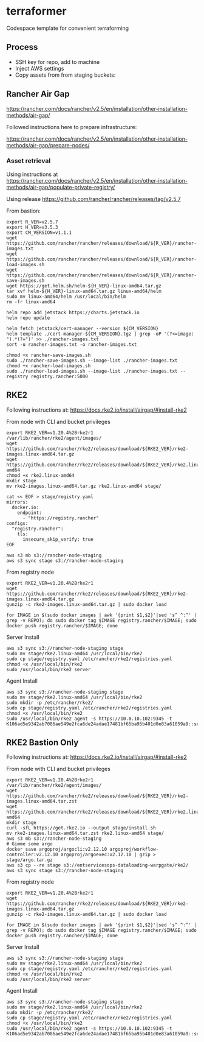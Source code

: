 # terraformer
Codespace template for convenient terraforming

## Process

* SSH key for repo, add to machine
* Inject AWS settings
* Copy assets from from staging buckets:


## Rancher Air Gap

https://rancher.com/docs/rancher/v2.5/en/installation/other-installation-methods/air-gap/

Followed instructions here to prepare infrastructure:

https://rancher.com/docs/rancher/v2.5/en/installation/other-installation-methods/air-gap/prepare-nodes/

### Asset retrieval

Using instructions at https://rancher.com/docs/rancher/v2.5/en/installation/other-installation-methods/air-gap/populate-private-registry/

Using release https://github.com/rancher/rancher/releases/tag/v2.5.7

From bastion: 
```
export R_VER=v2.5.7
export H_VER=v3.5.3
export CM_VERSION=v1.1.1
wget https://github.com/rancher/rancher/releases/download/${R_VER}/rancher-images.txt
wget https://github.com/rancher/rancher/releases/download/${R_VER}/rancher-load-images.sh
wget https://github.com/rancher/rancher/releases/download/${R_VER}/rancher-save-images.sh
wget https://get.helm.sh/helm-${H_VER}-linux-amd64.tar.gz
tar xvf helm-${H_VER}-linux-amd64.tar.gz linux-amd64/helm
sudo mv linux-amd64/helm /usr/local/bin/helm
rm -fr linux-amd64

helm repo add jetstack https://charts.jetstack.io
helm repo update

helm fetch jetstack/cert-manager --version ${CM_VERSION}
helm template ./cert-manager-${CM_VERSION}.tgz | grep -oP '(?<=image: ").*(?=")' >> ./rancher-images.txt
sort -u rancher-images.txt -o rancher-images.txt

chmod +x rancher-save-images.sh
sudo ./rancher-save-images.sh --image-list ./rancher-images.txt
chmod +x rancher-load-images.sh
sudo ./rancher-load-images.sh --image-list ./rancher-images.txt --registry registry.rancher:5000
```

## RKE2

Following instructions at: https://docs.rke2.io/install/airgap/#install-rke2

From node with CLI and bucket privileges
```
export RKE2_VER=v1.20.4%2Brke2r1
/var/lib/rancher/rke2/agent/images/
wget https://github.com/rancher/rke2/releases/download/${RKE2_VER}/rke2-images.linux-amd64.tar.gz
wget https://github.com/rancher/rke2/releases/download/${RKE2_VER}/rke2.linux-amd64
chmod +x rke2.linux-amd64 
mkdir stage 
mv rke2-images.linux-amd64.tar.gz rke2.linux-amd64 stage/

cat << EOF > stage/registry.yaml
mirrors:
  docker.io:
    endpoint:
      - "https://registry.rancher"
configs:
  "registry.rancher":
    tls:
      insecure_skip_verify: true
EOF

aws s3 mb s3://rancher-node-staging
aws s3 sync stage s3://rancher-node-staging
```

From registry node
```
export RKE2_VER=v1.20.4%2Brke2r1
wget https://github.com/rancher/rke2/releases/download/${RKE2_VER}/rke2-images.linux-amd64.tar.gz
gunzip -c rke2-images.linux-amd64.tar.gz | sudo docker load

for IMAGE in $(sudo docker images | awk '{print $1,$2}'|sed 's^ ^:^' | grep -v REPO); do sudo docker tag $IMAGE registry.rancher/$IMAGE; sudo docker push registry.rancher/$IMAGE; done

```

Server Install
```
aws s3 sync s3://rancher-node-staging stage
sudo mv stage/rke2.linux-amd64 /usr/local/bin/rke2
sudo cp stage/registry.yaml /etc/rancher/rke2/registries.yaml
chmod +x /usr/local/bin/rke2
sudo /usr/local/bin/rke2 server
```

Agent Install
```
aws s3 sync s3://rancher-node-staging stage
sudo mv stage/rke2.linux-amd64 /usr/local/bin/rke2
sudo mkdir -p /etc/rancher/rke2/
sudo cp stage/registry.yaml /etc/rancher/rke2/registries.yaml
chmod +x /usr/local/bin/rke2
sudo /usr/local/bin/rke2 agent -s https://10.0.10.102:9345 -t K106ad5e9342ab7086ae549e2fca6de24adae17481bf65ba95b401d0e83a61059a9::server:a0d0b600b2c895f7fb9a81ed88ce317f
```

## RKE2 Bastion Only

Following instructions at: https://docs.rke2.io/install/airgap/#install-rke2

From node with CLI and bucket privileges
```
export RKE2_VER=v1.20.4%2Brke2r1
/var/lib/rancher/rke2/agent/images/
wget https://github.com/rancher/rke2/releases/download/${RKE2_VER}/rke2-images.linux-amd64.tar.zst
wget https://github.com/rancher/rke2/releases/download/${RKE2_VER}/rke2.linux-amd64
mkdir stage 
curl -sfL https://get.rke2.io --output stage/install.sh
mv rke2-images.linux-amd64.tar.zst rke2.linux-amd64 stage/
aws s3 mb s3://rancher-node-staging
# Gimme some argo
docker save argoproj/argocli:v2.12.10 argoproj/workflow-controller:v2.12.10 argoproj/argoexec:v2.12.10 | gzip > stage/argo.tar.gz
aws s3 cp --re stage s3://entservicesops-dataloading-warpgate/rke2/
aws s3 sync stage s3://rancher-node-staging
```

From registry node
```
export RKE2_VER=v1.20.4%2Brke2r1
wget https://github.com/rancher/rke2/releases/download/${RKE2_VER}/rke2-images.linux-amd64.tar.gz
gunzip -c rke2-images.linux-amd64.tar.gz | sudo docker load

for IMAGE in $(sudo docker images | awk '{print $1,$2}'|sed 's^ ^:^' | grep -v REPO); do sudo docker tag $IMAGE registry.rancher/$IMAGE; sudo docker push registry.rancher/$IMAGE; done
```

Server Install
```
aws s3 sync s3://rancher-node-staging stage
sudo mv stage/rke2.linux-amd64 /usr/local/bin/rke2
sudo cp stage/registry.yaml /etc/rancher/rke2/registries.yaml
chmod +x /usr/local/bin/rke2
sudo /usr/local/bin/rke2 server
```

Agent Install
```
aws s3 sync s3://rancher-node-staging stage
sudo mv stage/rke2.linux-amd64 /usr/local/bin/rke2
sudo mkdir -p /etc/rancher/rke2/
sudo cp stage/registry.yaml /etc/rancher/rke2/registries.yaml
chmod +x /usr/local/bin/rke2
sudo /usr/local/bin/rke2 agent -s https://10.0.10.102:9345 -t K106ad5e9342ab7086ae549e2fca6de24adae17481bf65ba95b401d0e83a61059a9::server:a0d0b600b2c895f7fb9a81ed88ce317f
```